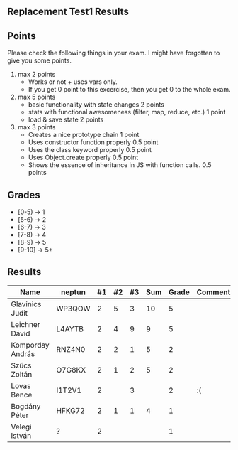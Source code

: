 ## Replacement Test1 Results

## Points

Please check the following things in your exam. I might have forgotten to give you some points.

 1) max 2 points
    - Works or not + uses vars only.
    - If you get 0 point to this excercise, then you get 0 to the whole exam.
 2) max 5 points
    - basic functionality with state changes 2 points
    - stats with functional awesomeness (filter, map, reduce, etc.) 1 point
    - load & save state 2 points
 3) max 3 points
    - Creates a nice prototype chain 1 point
    - Uses constructor function properly 0.5 point
    - Uses the class keyword properly 0.5 point
    - Uses Object.create properly 0.5 point
    - Shows the essence of inheritance in JS with function calls. 0.5 points
   

## Grades

 - [0-5)  -> 1
 - [5-6)  -> 2
 - [6-7)  -> 3
 - [7-8)  -> 4
 - [8-9)  -> 5
 - [9-10] -> 5+

## Results

Name                |   neptun  |   #1  |   #2  |   #3  |   Sum | Grade | Comment
---                 | ---       | ---   | ---   | ---   | ---   | ---   | ---
Glavinics Judit     |   WP3QOW  |   2   |   5   |   3   |   10  |   5   |
Leichner Dávid      |   L4AYTB  |   2   |   4   |   9   |   9   |   5   |
Komporday András    |   RNZ4N0  |   2   |   2   |   1   |   5   |   2   |
Szűcs Zoltán        |   O7G8KX  |   2   |   1   |   2   |   5   |   2   |
Lovas Bence         |   I1T2V1  |   2   |       |   3   |       |   2   | :(
Bogdány Péter       |   HFKG72  |   2   |   1   |   1   |   4   |   1   |
Velegi István       |   ?       |   2   |       |       |       |   1   |


